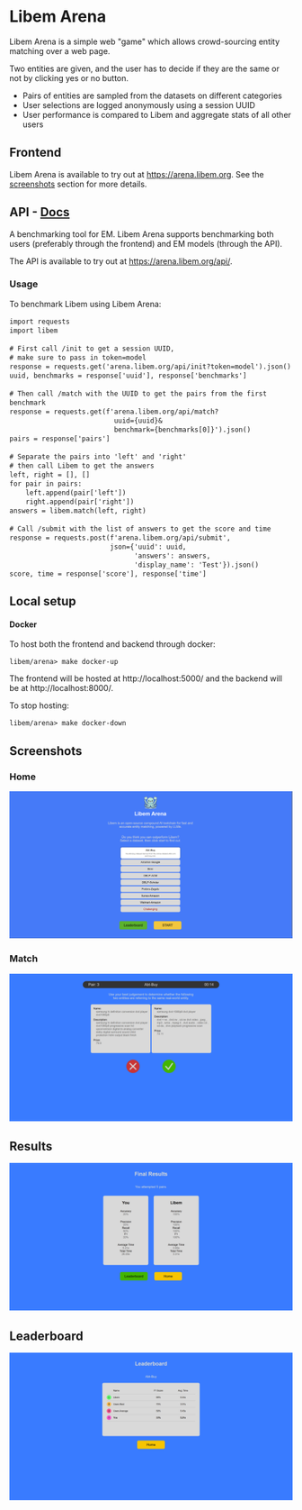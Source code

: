 # Libem Arena

Libem Arena is a simple web "game" which allows crowd-sourcing entity matching over a web page.

Two entities are given, and the user has to decide if they are the same or not by clicking yes or no button.
- Pairs of entities are sampled from the datasets on different categories
- User selections are logged anonymously using a session UUID
- User performance is compared to Libem and aggregate stats of all other users

## Frontend

Libem Arena is available to try out at https://arena.libem.org. See the [screenshots](#screenshots) section for more details.

## API - [Docs](https://arena.libem.org/api/docs)

A benchmarking tool for EM.
Libem Arena supports benchmarking both users (preferably through the frontend) and EM models (through the API).

The API is available to try out at https://arena.libem.org/api/.

### Usage

To benchmark Libem using Libem Arena:

```
import requests
import libem

# First call /init to get a session UUID, 
# make sure to pass in token=model
response = requests.get('arena.libem.org/api/init?token=model').json()
uuid, benchmarks = response['uuid'], response['benchmarks']

# Then call /match with the UUID to get the pairs from the first benchmark
response = requests.get(f'arena.libem.org/api/match?
                          uuid={uuid}&
                          benchmark={benchmarks[0]}').json()
pairs = response['pairs']

# Separate the pairs into 'left' and 'right' 
# then call Libem to get the answers
left, right = [], []
for pair in pairs:
    left.append(pair['left'])
    right.append(pair['right'])
answers = libem.match(left, right)

# Call /submit with the list of answers to get the score and time
response = requests.post(f'arena.libem.org/api/submit', 
                         json={'uuid': uuid, 
                               'answers': answers, 
                               'display_name': 'Test'}).json()
score, time = response['score'], response['time']
```

## Local setup

#### Docker

To host both the frontend and backend through docker:

```
libem/arena> make docker-up
```

The frontend will be hosted at http://localhost:5000/ and the backend will be at http://localhost:8000/.

To stop hosting:

```
libem/arena> make docker-down
```

## Screenshots

### Home
![Libem Arena Homescreen](./docs/arena_home.png)

### Match
![Libem Arena Homescreen](./docs/arena_select.png)

## Results
![Libem Arena Homescreen](./docs/arena_result.png)

## Leaderboard
![Libem Arena Homescreen](./docs/arena_leaderboard.png)